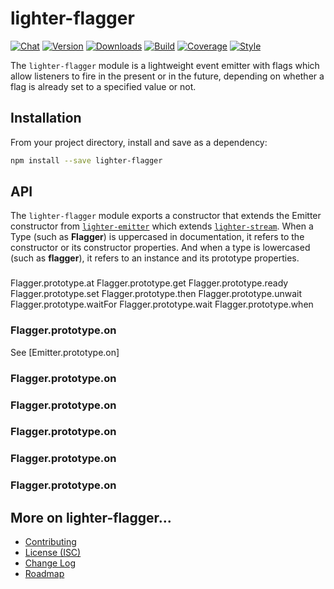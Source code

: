 # lighter-flagger
[![Chat](https://badges.gitter.im/chat.svg)](//gitter.im/lighterio/public)
[![Version](https://img.shields.io/npm/v/lighter-flagger.svg)](//www.npmjs.com/package/lighter-flagger)
[![Downloads](https://img.shields.io/npm/dm/lighter-flagger.svg)](//www.npmjs.com/package/lighter-flagger)
[![Build](https://img.shields.io/travis/lighterio/lighter-flagger.svg)](//travis-ci.org/lighterio/lighter-flagger)
[![Coverage](https://img.shields.io/coveralls/lighterio/lighter-flagger/master.svg)](//coveralls.io/r/lighterio/lighter-flagger)
[![Style](https://img.shields.io/badge/code%20style-standard-brightgreen.svg)](//www.npmjs.com/package/standard)

The `lighter-flagger` module is a lightweight event emitter with flags which
allow listeners to fire in the present or in the future, depending on whether
a flag is already set to a specified value or not.

## Installation

From your project directory, install and save as a dependency:
```bash
npm install --save lighter-flagger
```

## API

The `lighter-flagger` module exports a constructor that extends the Emitter
constructor from [`lighter-emitter`](//www.npmjs.com/package/lighter-stream)
which extends [`lighter-stream`](//www.npmjs.com/package/lighter-stream). When
a Type (such as **Flagger**) is uppercased in documentation, it refers to the
constructor or its constructor properties. And when a type is lowercased (such
as **flagger**), it refers to an instance and its prototype properties.

###
Flagger.prototype.at
Flagger.prototype.get
Flagger.prototype.ready
Flagger.prototype.set
Flagger.prototype.then
Flagger.prototype.unwait
Flagger.prototype.waitFor
Flagger.prototype.wait
Flagger.prototype.when

### Flagger.prototype.on
See [Emitter.prototype.on]

### Flagger.prototype.on
### Flagger.prototype.on
### Flagger.prototype.on
### Flagger.prototype.on
### Flagger.prototype.on

## More on lighter-flagger...
* [Contributing](//github.com/lighterio/lighter-flagger/blob/master/CONTRIBUTING.md)
* [License (ISC)](//github.com/lighterio/lighter-flagger/blob/master/LICENSE.md)
* [Change Log](//github.com/lighterio/lighter-flagger/blob/master/CHANGELOG.md)
* [Roadmap](//github.com/lighterio/lighter-flagger/blob/master/ROADMAP.md)
